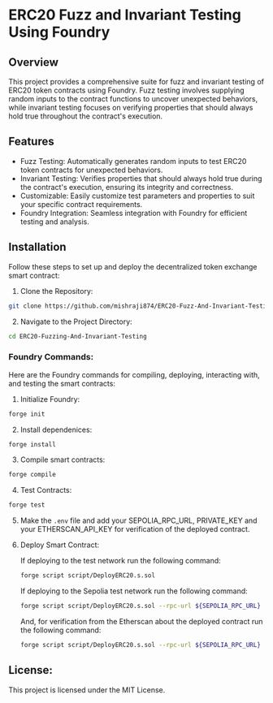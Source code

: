 # ERC20 Fuzz and Invariant Testing Using Foundry

## Overview

This project provides a comprehensive suite for fuzz and invariant testing of ERC20 token contracts using Foundry. Fuzz testing involves supplying random inputs to the contract functions to uncover unexpected behaviors, while invariant testing focuses on verifying properties that should always hold true throughout the contract's execution.

## Features

- Fuzz Testing: Automatically generates random inputs to test ERC20 token contracts for unexpected behaviors.
- Invariant Testing: Verifies properties that should always hold true during the contract's execution, ensuring its integrity and correctness.
- Customizable: Easily customize test parameters and properties to suit your specific contract requirements.
- Foundry Integration: Seamless integration with Foundry for efficient testing and analysis.

## Installation

Follow these steps to set up and deploy the decentralized token exchange smart contract:

1.  Clone the Repository:

```bash
git clone https://github.com/mishraji874/ERC20-Fuzz-And-Invariant-Testing.git
```

2. Navigate to the Project Directory:

```bash
cd ERC20-Fuzzing-And-Invariant-Testing
```

### Foundry Commands:

Here are the Foundry commands for compiling, deploying, interacting with, and testing the smart contracts:

1. Initialize Foundry:

```bash
forge init
```

2. Install dependenices:

```bash
forge install
```

3. Compile smart contracts:

```bash
forge compile
```

4. Test Contracts:

```bash
forge test
```

5. Make the ```.env``` file and add your SEPOLIA_RPC_URL, PRIVATE_KEY and your ETHERSCAN_API_KEY for verification of the deployed contract.

6. Deploy Smart Contract:

    If deploying to the test network run the following command:
    ```bash
    forge script script/DeployERC20.s.sol
    ```

    If deploying to the Sepolia test network run the following command:
    ```bash
    forge script script/DeployERC20.s.sol --rpc-url ${SEPOLIA_RPC_URL} --private-key ${PRIVATE_KEY}
    ```

    And, for verification from the Etherscan about the deployed contract run the following command:
    ```bash
    forge script script/DeployERC20.s.sol --rpc-url ${SEPOLIA_RPC_URL} --private-key ${PRIVATE_KEY} --verify ${ETHERSCAN_API_KEY}
    ```

## License:

This project is licensed under the MIT License.